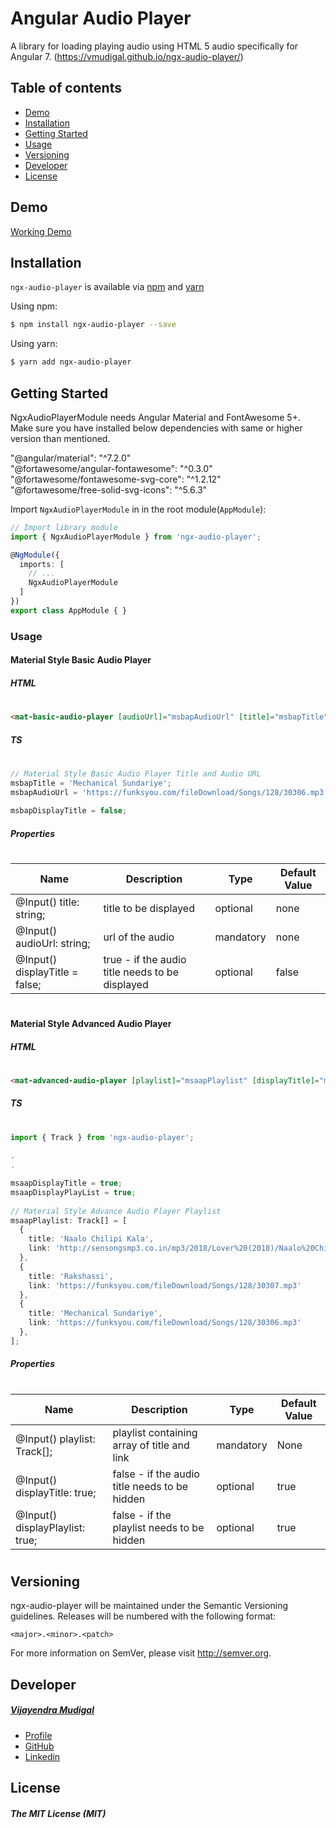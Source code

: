 # Angular Audio Player

A library for loading playing audio using HTML 5 audio specifically for Angular 7. (https://vmudigal.github.io/ngx-audio-player/)

## Table of contents

- [Demo](#demo)
- [Installation](#installation)
- [Getting Started](#getting-started)
- [Usage](#usage)
- [Versioning](#versioning)
- [Developer](#developer)
- [License](#license)

## Demo

[Working Demo](https://vmudigal.github.io/ngx-audio-player/)

## Installation

`ngx-audio-player` is available via [npm](https://www.npmjs.com/package/ngx-audio-player) and [yarn](https://yarnpkg.com/en/package/ngx-audio-player)

Using npm:
```bash
$ npm install ngx-audio-player --save
```

Using yarn:
```bash
$ yarn add ngx-audio-player
```

## Getting Started

NgxAudioPlayerModule needs Angular Material and FontAwesome 5+.   
Make sure you have installed below dependencies with same or higher version than mentioned.   

"@angular/material": "^7.2.0"   
"@fortawesome/angular-fontawesome": "^0.3.0"   
"@fortawesome/fontawesome-svg-core": "^1.2.12"   
"@fortawesome/free-solid-svg-icons": "^5.6.3"   
   
Import `NgxAudioPlayerModule` in  in the root module(`AppModule`):   
   
```typescript   
// Import library module
import { NgxAudioPlayerModule } from 'ngx-audio-player';

@NgModule({
  imports: [
    // ...
    NgxAudioPlayerModule
  ]
})
export class AppModule { }
```
   
### Usage   

#### Material Style Basic Audio Player   
   
##### HTML   
#
```html
<mat-basic-audio-player [audioUrl]="msbapAudioUrl" [title]="msbapTitle" [displayTitle]="msbapDisplayTitle"></mat-basic-audio-player>
```
   
##### TS   
#
```ts
// Material Style Basic Audio Player Title and Audio URL
msbapTitle = 'Mechanical Sundariye';
msbapAudioUrl = 'https://funksyou.com/fileDownload/Songs/128/30306.mp3';   
   
msbapDisplayTitle = false;   
```
##### Properties   
#
#
| Name                           | Description                                     | Type      | Default Value |
|--------------------------------|-------------------------------------------------|-----------|------------|
| @Input() title: string;        | title to be displayed                           | optional  | none       |
| @Input() audioUrl: string;     | url of the audio                                | mandatory | none       |
| @Input() displayTitle = false; | true - if the audio title needs to be displayed | optional  | false      |
   
#
#### Material Style Advanced Audio Player   
   
##### HTML   
#
```html
<mat-advanced-audio-player [playlist]="msaapPlaylist" [displayTitle]="msaapDisplayTitle" [displayPlaylist]="msaapDisplayPlayList"></mat-advanced-audio-player>   
```
   
##### TS   
#
```ts
import { Track } from 'ngx-audio-player';   
   
.   
.   

msaapDisplayTitle = true;
msaapDisplayPlayList = true;
   
// Material Style Advance Audio Player Playlist
msaapPlaylist: Track[] = [
  {
    title: 'Naalo Chilipi Kala',
    link: 'http://sensongsmp3.co.in/mp3/2018/Lover%20(2018)/Naalo%20Chilipi%20Kala%20(Theme%20Song)%20-%20SenSongsMp3.Co.mp3'
  },
  {
    title: 'Rakshassi',
    link: 'https://funksyou.com/fileDownload/Songs/128/30307.mp3'
  },
  {
    title: 'Mechanical Sundariye',
    link: 'https://funksyou.com/fileDownload/Songs/128/30306.mp3'
  },
];
```   
##### Properties   
#
#
| Name                            | Description                                   | Type      | Default Value |
|---------------------------------|-----------------------------------------------|-----------|-------------|
| @Input() playlist: Track[];     | playlist containing array of title and link   | mandatory | None        |
| @Input() displayTitle: true;    | false - if the audio title needs to be hidden | optional  | true        |
| @Input() displayPlaylist: true; | false - if the playlist needs to be hidden    | optional  | true        |
   
#
## Versioning

ngx-audio-player will be maintained under the Semantic Versioning guidelines.
Releases will be numbered with the following format:

`<major>.<minor>.<patch>`

For more information on SemVer, please visit http://semver.org.

## Developer

##### [Vijayendra Mudigal](mailto:vijayendrap@gmail.com)
- [Profile](http://vijayendra.mudigal.com)
- [GitHub](https://github.com/vmudigal)
- [Linkedin](https://www.linkedin.com/in/vijayendra)

## License

##### The MIT License (MIT)